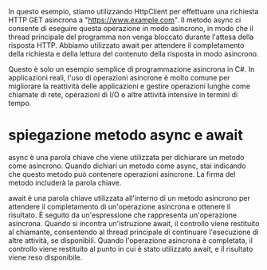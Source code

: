 In questo esempio, stiamo utilizzando HttpClient per effettuare una richiesta HTTP GET asincrona a "https://www.example.com". Il metodo async ci consente di eseguire questa operazione in modo asincrono, in modo che il thread principale del programma non venga bloccato durante l'attesa della risposta HTTP. Abbiamo utilizzato await per attendere il completamento della richiesta e della lettura del contenuto della risposta in modo asincrono.

Questo è solo un esempio semplice di programmazione asincrona in C#. In applicazioni reali, l'uso di operazioni asincrone è molto comune per migliorare la reattività delle applicazioni e gestire operazioni lunghe come chiamate di rete, operazioni di I/O o altre attività intensive in termini di tempo.


# spiegazione metodo async e await

async è una parola chiave che viene utilizzata per dichiarare un metodo come asincrono. Quando dichiari un metodo come async, stai indicando che questo metodo può contenere operazioni asincrone. La firma del metodo includerà la parola chiave.


await è una parola chiave utilizzata all'interno di un metodo asincrono per attendere il completamento di un'operazione asincrona e ottenere il risultato. È seguito da un'espressione che rappresenta un'operazione asincrona. Quando si incontra un'istruzione await, il controllo viene restituito al chiamante, consentendo al thread principale di continuare l'esecuzione di altre attività, se disponibili. Quando l'operazione asincrona è completata, il controllo viene restituito al punto in cui è stato utilizzato await, e il risultato viene reso disponibile.